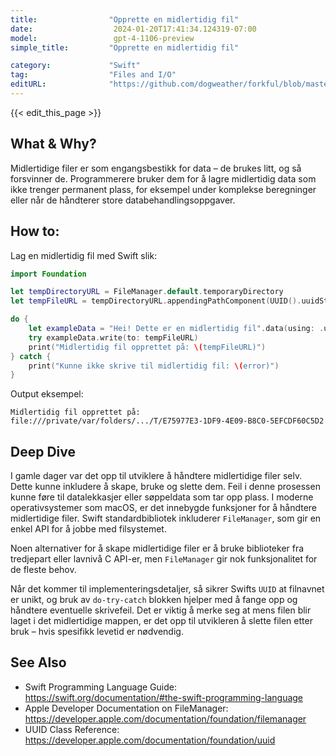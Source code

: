 ```yaml
---
title:                "Opprette en midlertidig fil"
date:                  2024-01-20T17:41:34.124319-07:00
model:                 gpt-4-1106-preview
simple_title:         "Opprette en midlertidig fil"

category:             "Swift"
tag:                  "Files and I/O"
editURL:              "https://github.com/dogweather/forkful/blob/master/content/no/swift/creating-a-temporary-file.md"
---
```


{{< edit_this_page >}}

## What & Why?
Midlertidige filer er som engangsbestikk for data – de brukes litt, og så forsvinner de. Programmerere bruker dem for å lagre midlertidig data som ikke trenger permanent plass, for eksempel under komplekse beregninger eller når de håndterer store databehandlingsoppgaver.

## How to:
Lag en midlertidig fil med Swift slik:

```Swift
import Foundation

let tempDirectoryURL = FileManager.default.temporaryDirectory
let tempFileURL = tempDirectoryURL.appendingPathComponent(UUID().uuidString)

do {
    let exampleData = "Hei! Dette er en midlertidig fil".data(using: .utf8)!
    try exampleData.write(to: tempFileURL)
    print("Midlertidig fil opprettet på: \(tempFileURL)")
} catch {
    print("Kunne ikke skrive til midlertidig fil: \(error)")
}
```

Output eksempel:
```
Midlertidig fil opprettet på: file:///private/var/folders/.../T/E75977E3-1DF9-4E09-B8C0-5EFCDF60C5D2
```

## Deep Dive
I gamle dager var det opp til utviklere å håndtere midlertidige filer selv. Dette kunne inkludere å skape, bruke og slette dem. Feil i denne prosessen kunne føre til datalekkasjer eller søppeldata som tar opp plass. I moderne operativsystemer som macOS, er det innebygde funksjoner for å håndtere midlertidige filer. Swift standardbibliotek inkluderer `FileManager`, som gir en enkel API for å jobbe med filsystemet.

Noen alternativer for å skape midlertidige filer er å bruke biblioteker fra tredjepart eller lavnivå C API-er, men `FileManager` gir nok funksjonalitet for de fleste behov.

Når det kommer til implementeringsdetaljer, så sikrer Swifts `UUID` at filnavnet er unikt, og bruk av `do-try-catch` blokken hjelper med å fange opp og håndtere eventuelle skrivefeil. Det er viktig å merke seg at mens filen blir laget i det midlertidige mappen, er det opp til utvikleren å slette filen etter bruk – hvis spesifikk levetid er nødvendig.

## See Also
- Swift Programming Language Guide: https://swift.org/documentation/#the-swift-programming-language
- Apple Developer Documentation on FileManager: https://developer.apple.com/documentation/foundation/filemanager
- UUID Class Reference: https://developer.apple.com/documentation/foundation/uuid
